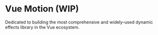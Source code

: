# Vue Motion (WIP)

Dedicated to building the most comprehensive and widely-used dynamic effects library in the Vue ecosystem.
